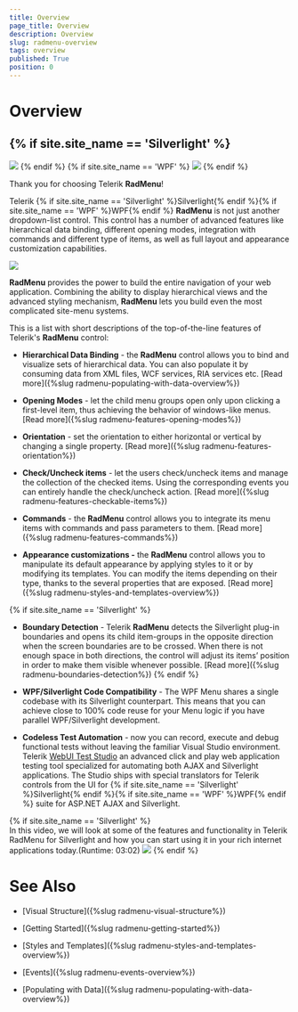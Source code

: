 ```yaml
---
title: Overview
page_title: Overview
description: Overview
slug: radmenu-overview
tags: overview
published: True
position: 0
---
```


# Overview

## {% if site.site_name == 'Silverlight' %}
![](images/RadMenu_Overview_01.png)
{% endif %}
{% if site.site_name == 'WPF' %}
![](images/RadMenu_Overview_01_WPF.png)
{% endif %}

Thank you for choosing Telerik __RadMenu__!        

Telerik {% if site.site_name == 'Silverlight' %}Silverlight{% endif %}{% if site.site_name == 'WPF' %}WPF{% endif %} __RadMenu__ is not just another dropdown-list control. This control has a number of advanced features like hierarchical data binding, different opening modes, integration with commands and different type of items, as well as full layout and appearance customization capabilities.        

![](images/RadMenu_Overview_02.png)

__RadMenu__ provides the power to build the entire navigation of your web application. Combining the ability to display hierarchical views and the advanced styling mechanism, __RadMenu__ lets you build even the most complicated site-menu systems.

This is a list with short descriptions of the top-of-the-line features of Telerik's __RadMenu__ control:        

* __Hierarchical Data Binding__ - the __RadMenu__ control allows you to bind and visualize sets of hierarchical data. You can also populate it by consuming data from XML files, WCF services, RIA services etc. [Read more]({%slug radmenu-populating-with-data-overview%})

* __Opening Modes__ - let the child menu groups open only upon clicking a first-level item, thus achieving the behavior of windows-like menus. [Read more]({%slug radmenu-features-opening-modes%})

* __Orientation__ - set the orientation to either horizontal or vertical by changing a single property. [Read more]({%slug radmenu-features-orientation%})

* __Check/Uncheck items__ - let the users check/uncheck items and manage the collection of the checked items. Using the corresponding events you can entirely handle the check/uncheck action. [Read more]({%slug radmenu-features-checkable-items%})

* __Commands__ - the __RadMenu__ control allows you to integrate its menu items with commands and pass parameters to them. [Read more]({%slug radmenu-features-commands%})

* __Appearance customizations -__ the __RadMenu__ control allows you to manipulate its default appearance by applying styles to it or by modifying its templates. You can modify the items depending on their type, thanks to the several properties that are exposed. [Read more]({%slug radmenu-styles-and-templates-overview%})

{% if site.site_name == 'Silverlight' %}
* __Boundary Detection__ - Telerik __RadMenu__ detects the Silverlight plug-in boundaries and opens its child item-groups in the opposite direction when the screen boundaries are to be crossed. When there is not enough space in both directions, the control will adjust its items’ position in order to make them visible whenever possible. [Read more]({%slug radmenu-boundaries-detection%})
{% endif %}

* __WPF/Silverlight Code Compatibility__ - The WPF Menu shares a single codebase with its Silverlight counterpart. This means that you can achieve close to 100% code reuse for your Menu logic if you have parallel WPF/Silverlight development.          

* __Codeless Test Automation__ - now you can record, execute and debug functional tests without leaving the familiar Visual Studio environment. Telerik [WebUI Test Studio](http://www.telerik.com/products/web-testing-tools/webui-test-studio-features.aspx) an advanced click and play web application testing tool specialized for automating both AJAX and Silverlight applications. The Studio ships with special translators for Telerik controls from the UI for {% if site.site_name == 'Silverlight' %}Silverlight{% endif %}{% if site.site_name == 'WPF' %}WPF{% endif %} suite for ASP.NET AJAX and Silverlight. 

{% if site.site_name == 'Silverlight' %}		
In this video, we will look at some of the features and functionality in Telerik RadMenu for Silverlight and how you can start using it in your rich internet applications today.(Runtime: 03:02)
[![](images/images/Menu_Getting_Started.png)](http://tv.telerik.com/silverlight/video/introduction-radmenu-silverlight)
{% endif %}

# See Also

 * [Visual Structure]({%slug radmenu-visual-structure%})

 * [Getting Started]({%slug radmenu-getting-started%})

 * [Styles and Templates]({%slug radmenu-styles-and-templates-overview%})

 * [Events]({%slug radmenu-events-overview%})

 * [Populating with Data]({%slug radmenu-populating-with-data-overview%})
